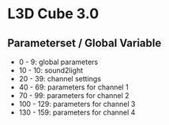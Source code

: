# L3D Cube 3.0

## Parameterset / Global Variable

- 0 - 9: global parameters
- 10 - 10: sound2light
- 20 - 39: channel settings
- 40 - 69: parameters for channel 1
- 70 - 99: parameters for channel 2
- 100 - 129: parameters for channel 3
- 130 - 159: parameters for channel 4

